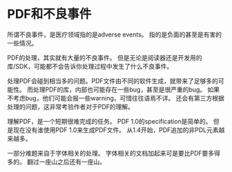 # PDF和不良事件

所谓不良事件，是医疗领域指的是adverse events。
指的是负面的甚至是有害的一些情况。

PDF的处理，其实就有大量的不良事件。
但是无论是阅读器还是开发用的库/SDK，可能都不会告诉你处理过程中发生了什么不良事件。

处理PDF会碰到相当多的问题。PDF文件由不同的软件生成，就带来了足够多的可能性。
而处理PDF的库，内部也可能存在一些bug，甚至是很严重的bug。
如果不考虑bug，他们可能会报一些warning，可惜往往语焉不详。
还会有第三方根据处理的问题，这非常考验作者对于PDF的理解。

理解PDF，是一个短期很难完成的任务。
PDF 1.0的specification是简单的。
但是现在没有谁使用PDF 1.0来生成PDF文件。
从1.4开始，PDF追加的非PDL元素越来越多。

一部分难题来自于字体相关的处理。
字体相关的文档加起来可是要比PDF要多得多的。
翻过一座山之后还有一座山。
